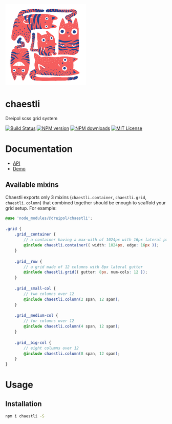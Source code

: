<img src="https://raw.githubusercontent.com/dreipol/chaestli/main/logo.png" width="50%"/>

# chaestli
Dreipol scss grid system

[![Build Status][travis-image]][travis-url]
[![NPM version][npm-version-image]][npm-url]
[![NPM downloads][npm-downloads-image]][npm-url]
[![MIT License][license-image]][license-url]

# Documentation

- [API](https://www.dreipol.dev/chaestli/)
- [Demo](https://www.dreipol.dev/chaestli/demo)

## Available mixins

Chaestli exports only 3 mixins (`chaestli.container`, `chaestli.grid`, `chaestli.column`) that combined together should be enough to scaffold your grid setup. For example:

```scss
@use 'node_modules/@dreipol/chaestli';

.grid {
    .grid__container {
        // a container having a max-with of 1024px with 16px lateral padding
        @include chaestli.container(( width: 1024px, edge: 16px ));
    }
   
    .grid__row {
        // a grid made of 12 columns with 8px lateral gutter
        @include chaestli.grid(( gutter: 8px, num-cols: 12 ));
    }

    .grid__small-col {
        // two columns over 12
        @include chaestli.column(2 span, 12 span);
    }

    .grid__medium-col {
        // for columns over 12
        @include chaestli.column(4 span, 12 span);
    }

    .grid__big-col {
        // eight columns over 12
        @include chaestli.column(8 span, 12 span);
    }
}
```

# Usage 

## Installation


```bash
npm i chaestli -S
```

[travis-image]:https://img.shields.io/travis/dreipol/chaestli.svg?style=flat-square
[travis-url]:https://travis-ci.org/dreipol/chaestli

[license-image]:http://img.shields.io/badge/license-MIT-000000.svg?style=flat-square
[license-url]:LICENSE

[npm-version-image]:http://img.shields.io/npm/v/chaestli.svg?style=flat-square
[npm-downloads-image]:http://img.shields.io/npm/dm/chaestli.svg?style=flat-square
[npm-url]:https://npmjs.org/package/chaestli

